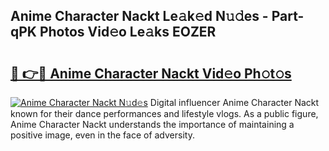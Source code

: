 ## Anime Character Nackt Le𝚊k𝚎d N𝚞𝚍es - Part-qPK Photos Vid𝚎o Le𝚊ks EOZER

# <h2><a href="http://fb71atj.evod.top/?m=Anime+Character+Nackt">🔗 👉🔴 Anime Character Nackt Vid𝚎o Ph𝚘t𝚘s</a></h2>

[![Anime Character Nackt N𝚞d𝚎s](https://i.imgur.com/8V9OHl7.gif)](http://fb71atj.evod.top/?m=Anime+Character+Nackt)
Digital influencer Anime Character Nackt known for their dance performances and lifestyle vlogs. As a public figure, Anime Character Nackt understands the importance of maintaining a positive image, even in the face of adversity. 
